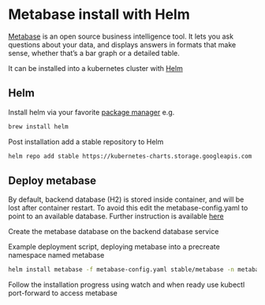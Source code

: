 # Metabase install with Helm

[Metabase](https://www.metabase.com/docs/latest/users-guide/01-what-is-metabase.html) is an open source business intelligence tool. It lets you ask questions about your data, and displays answers in formats that make sense, whether that’s a bar graph or a detailed table.

It can be installed into a kubernetes cluster with [Helm](https://helm.sh/)

## Helm

Install helm via your favorite [package manager](https://helm.sh/docs/intro/install/) e.g.

``` bash
brew install helm
```

Post installation add a stable repository to Helm

``` bash
helm repo add stable https://kubernetes-charts.storage.googleapis.com
```

## Deploy metabase

By default, backend database (H2) is stored inside container, and will be lost after container restart.  To avoid this edit the metabase-config.yaml to point to an available database.  Further instruction is available [here](https://www.metabase.com/docs/latest/operations-guide/running-metabase-on-kubernetes.html)

Create the metabase database on the backend database service

Example deployment script, deploying metabase into a precreate namespace named metabase

``` bash
helm install metabase -f metabase-config.yaml stable/metabase -n metabase
```

Follow the installation progress using watch and when ready use kubectl port-forward to access metabase

